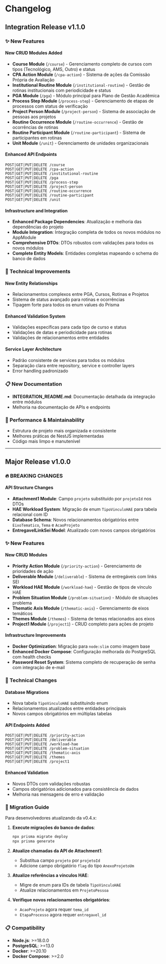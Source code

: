 # Changelog

## Integration Release v1.1.0

### ✨ New Features

#### New CRUD Modules Added
- **Course Module** (`/course`) - Gerenciamento completo de cursos com tipos (Tecnológico, AMS, Outro) e status
- **CPA Action Module** (`/cpa-action`) - Sistema de ações da Comissão Própria de Avaliação
- **Institutional Routine Module** (`/institutional-routine`) - Gestão de rotinas institucionais com periodicidade e status
- **PGA Module** (`/pga`) - Módulo principal para Plano de Gestão Acadêmica
- **Process Step Module** (`/process-step`) - Gerenciamento de etapas de processos com status de verificação
- **Project Person Module** (`/project-person`) - Sistema de associação de pessoas aos projetos
- **Routine Occurrence Module** (`/routine-occurrence`) - Gestão de ocorrências de rotinas
- **Routine Participant Module** (`/routine-participant`) - Sistema de participantes em rotinas
- **Unit Module** (`/unit`) - Gerenciamento de unidades organizacionais

#### Enhanced API Endpoints
```
POST|GET|PUT|DELETE /course
POST|GET|PUT|DELETE /cpa-action
POST|GET|PUT|DELETE /institutional-routine
POST|GET|PUT|DELETE /pga
POST|GET|PUT|DELETE /process-step
POST|GET|PUT|DELETE /project-person
POST|GET|PUT|DELETE /routine-occurrence
POST|GET|PUT|DELETE /routine-participant
POST|GET|PUT|DELETE /unit
```

#### Infrastructure and Integration
- **Enhanced Package Dependencies**: Atualização e melhoria das dependências do projeto
- **Module Integration**: Integração completa de todos os novos módulos no AppModule
- **Comprehensive DTOs**: DTOs robustos com validações para todos os novos módulos
- **Complete Entity Models**: Entidades completas mapeando o schema do banco de dados

### 🔧 Technical Improvements

#### New Entity Relationships
- Relacionamentos complexos entre PGA, Cursos, Rotinas e Projetos
- Sistema de status avançado para rotinas e ocorrências
- Tipagem forte para todos os enum values do Prisma

#### Enhanced Validation System
- Validações específicas para cada tipo de curso e status
- Validações de datas e periodicidade para rotinas
- Validações de relacionamentos entre entidades

#### Service Layer Architecture
- Padrão consistente de services para todos os módulos
- Separação clara entre repository, service e controller layers
- Error handling padronizado

### 📋 New Documentation
- **INTEGRATION_README.md**: Documentação detalhada da integração entre módulos
- Melhoria na documentação de APIs e endpoints

### 🚀 Performance & Maintainability
- Estrutura de projeto mais organizada e consistente
- Melhores práticas de NestJS implementadas
- Código mais limpo e manutenível

---

## Major Release v1.0.0

### 🔥 BREAKING CHANGES

#### API Structure Changes
- **Attachment1 Module**: Campo `projeto` substituído por `projetoId` nos DTOs
- **HAE Workload System**: Migração de enum `TipoVinculoHAE` para tabela relacional com ID
- **Database Schema**: Novos relacionamentos obrigatórios entre `EixoTematico`, `Tema` e `AcaoProjeto`
- **EntregavelLinkSei Model**: Atualizado com novos campos obrigatórios

### ✨ New Features

#### New CRUD Modules
- **Priority Action Module** (`/priority-action`) - Gerenciamento de prioridades de ação
- **Deliverable Module** (`/deliverable`) - Sistema de entregáveis com links SEI  
- **Workload HAE Module** (`/workload-hae`) - Gestão de tipos de vínculo HAE
- **Problem Situation Module** (`/problem-situation`) - Módulo de situações problema
- **Thematic Axis Module** (`/thematic-axis`) - Gerenciamento de eixos temáticos
- **Themes Module** (`/themes`) - Sistema de temas relacionados aos eixos
- **Project1 Module** (`/project1`) - CRUD completo para ações de projeto

#### Infrastructure Improvements
- **Docker Optimization**: Migração para `node:slim` como imagem base
- **Enhanced Docker Compose**: Configuração melhorada do PostgreSQL com health checks
- **Password Reset System**: Sistema completo de recuperação de senha com integração de e-mail

### 🔧 Technical Changes

#### Database Migrations
- Nova tabela `TipoVinculoHAE` substituindo enum
- Relacionamentos atualizados entre entidades principais
- Novos campos obrigatórios em múltiplas tabelas

#### API Endpoints Added
```
POST|GET|PUT|DELETE /priority-action
POST|GET|PUT|DELETE /deliverable  
POST|GET|PUT|DELETE /workload-hae
POST|GET|PUT|DELETE /problem-situation
POST|GET|PUT|DELETE /thematic-axis
POST|GET|PUT|DELETE /themes
POST|GET|PUT|DELETE /project1
```

#### Enhanced Validation
- Novos DTOs com validações robustas
- Campos obrigatórios adicionados para consistência de dados
- Melhoria nas mensagens de erro e validação

### 🚨 Migration Guide

Para desenvolvedores atualizando da v0.4.x:

1. **Execute migrações do banco de dados**:
   ```bash
   npx prisma migrate deploy
   npx prisma generate
   ```

2. **Atualize chamadas da API de Attachment1**:
   - Substitua campo `projeto` por `projetoId`
   - Adicione campo obrigatório `flag` do tipo `AnexoProjetoUm`

3. **Atualize referências a vínculos HAE**:
   - Migre de enum para IDs de tabela `TipoVinculoHAE`
   - Atualize relacionamentos em `ProjetoPessoa`

4. **Verifique novos relacionamentos obrigatórios**:
   - `AcaoProjeto` agora requer `tema_id`
   - `EtapaProcesso` agora requer `entregavel_id`

### 📋 Compatibility

- **Node.js**: >=18.0.0
- **PostgreSQL**: >=13.0
- **Docker**: >=20.10
- **Docker Compose**: >=2.0
